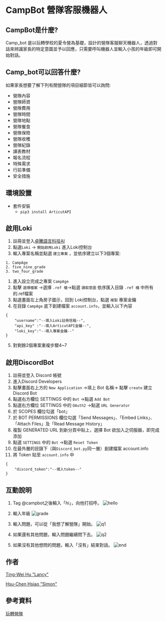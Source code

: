 # CampBot 營隊客服機器人

## CampBot是什麼?

Camp_bot 是以玩轉學校的夏令營為基礎，設計的營隊客服聊天機器人，透過對話來辨識家長的特定意圖並予以回應，只需要呼叫機器人並輸入小孩的年級即可開始對話。

## Camp_bot可以回答什麼?

如果家長想要了解下列有關營隊的項目細節皆可以詢問:

+ 營隊內容
+ 營隊師資
+ 營隊費用
+ 營隊時間
+ 營隊地點
+ 營隊餐食
+ 營隊保險
+ 營隊收穫
+ 營隊紀錄
+ 課表教材
+ 報名流程
+ 特殊需求
+ 行前準備
+ 安全措施

## 環境設置

+ 套件安裝
  + ```pip3 install ArticutAPI```

## 啟用Loki

1. 註冊並登入[卓騰語言科技AI](https://api.droidtown.co/member/)
1. 點選```Loki``` -> ```開始啟用Loki``` 進入Loki控制台
1. 輸入專案名稱並點選 ```建立專案``` ，並依序建立以下3個專案:

``` .
1. CampAge
2. five_nine_grade
3. two_four_grade
```

1. 進入設立完成之專案 ```CampAge```
1. 點擊 ```選擇檔案``` ->選擇 ```.ref 檔```->點選 ```讀取意圖``` 依序匯入目錄 ```.ref 檔``` 中所有的.ref檔案
1. 點選畫面左上角房子圖示，回到 Loki控制台，點選 ```複製``` 專案金鑰
1. 在目錄 ```CampAge``` 底下創建檔案 ```account.info```，並輸入以下內容

``` .
{
    "username":"--填入Loki註冊信箱--",
    "api_key" :"--填入ArticutAPI金鑰--",
    "loki_key":"--填入專案金鑰--"
}
```

5. 對剩餘2個專案重複步驟4~7

## 啟用DiscordBot

1. 註冊並登入 Discord 帳號
1. 進入Discord Developers
1. 點擊畫面右上方的 ```New Application``` ->填上 Bot 名稱-> 點擊 ```create``` 建立 Discord Bot
1. 點選右方欄位 SETTINGS 中的 ```Bot``` ->點選 ```Add Bot```
1. 點選右方欄位 SETTINGS 中的 ```OAuth2``` ->點選 ```URL Generator```
1. 於 SCOPES 欄位勾選「bot」
1. 於 BOT PERMISSIONS 欄位勾選「Send Messages」、「Embed Links」、「Attach Files」及「Read Message History」
1. 複製 GENERATED URL 到新分頁中貼上，選擇 Bot 欲加入之伺服器，即完成添加
1. 點選 ```SETTINGS``` 中的 ```Bot``` ->點選 ```Reset Token```
1. 在最外層的目錄下（與```Discord_bot.py```同一層）創建檔案 account.info
1. 將 Token 貼至 ```account.info``` 中

``` .
{
    "discord_token":"--填入token--"
}
```

## 互動說明

1. Tag @campbot之後輸入「hi」，向他打招呼。
![hello](https://cdn.discordapp.com/attachments/1139465672603226213/1149621123504406608/image.png)

2. 輸入年級
![grade](https://cdn.discordapp.com/attachments/1139465672603226213/1149621190835572797/image.png)

3. 輸入問題，可以從「我想了解營隊」開始。
![q1](https://cdn.discordapp.com/attachments/1139465672603226213/1149621291096227882/image.png)

4. 如果還有其他問題，輸入問題繼續問下去。
![q2](https://cdn.discordapp.com/attachments/1139465672603226213/1149621630100840579/image.png)

5. 如果沒有其他想問的問題，輸入「沒有」結束對話。
![end](https://cdn.discordapp.com/attachments/1139465672603226213/1149622415949824030/image.png)

## 作者

[Ting-Wei Hu "Lancy"](https://github.com/Lancyhu)

[Hsu-Chen Hsiao "Simon"](https://github.com/HS6103)

## 參考資料

[玩轉營隊](https://pleyschool.org/)
